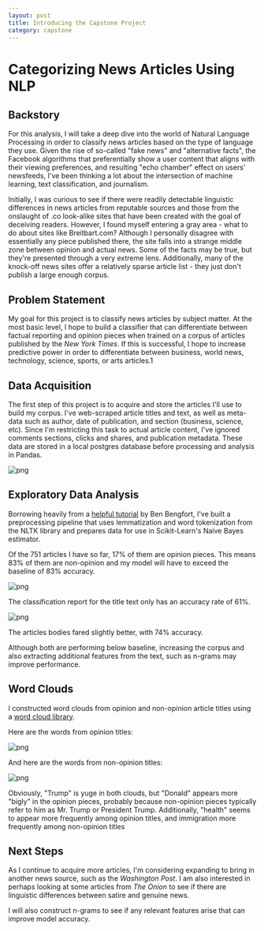 ```yaml
---
layout: post
title: Introducing the Capstone Project
category: capstone
---
```

# Categorizing News Articles Using NLP

## Backstory
For this analysis, I will take a deep dive into the world of Natural Language Processing in order to classify news articles based on the type of language they use. Given the rise of so-called "fake news" and "alternative facts", the Facebook algorithms that preferentially show a user  content that aligns with their viewing preferences, and resulting "echo chamber" effect on users' newsfeeds, I've been thinking a lot about the intersection of machine learning, text classification, and journalism.

Initially, I was curious to see if there were readily detectable linguistic differences in news articles from reputable sources and those from the onslaught of .co look-alike sites that have been created with the goal of deceiving readers. However, I found myself entering a gray area - what to do about sites like Breitbart.com? Although I personally disagree with essentially any piece published there, the site falls into a strange middle zone between opinion and actual news. Some of the facts may be true, but they're presented through a very extreme lens. Additionally, many of the knock-off news sites offer a relatively sparse article list - they just don't publish a large enough corpus.

## Problem Statement

My goal for this project is to classify news articles by subject matter. At the most basic level, I hope to build a classifier that can differentiate between factual reporting and opinion pieces when trained on a corpus of articles published by the *New York Times*. If this is successful, I hope to increase predictive power in order to differentiate between business, world news, technology, science, sports, or arts articles.1

## Data Acquisition

The first step of this project is to acquire and store the articles I'll use to build my corpus. I've web-scraped article titles and text, as well as meta-data such as author, date of publication, and section (business, science, etc). Since I'm restricting this task to actual article content, I've ignored comments sections, clicks and shares, and publication metadata. These data are stored in a local postgres database before processing and analysis in Pandas.


![png](../../../images/database_screenshot.png)


## Exploratory Data Analysis

Borrowing heavily from a [helpful tutorial](http://bbengfort.github.io/tutorials/2016/05/19/text-classification-nltk-sckit-learn.html) by Ben Bengfort, I've built a preprocessing pipeline that uses lemmatization and word tokenization from the NLTK library and prepares data for use in Scikit-Learn's Naive Bayes estimator.

Of the 751 articles I have so far, 17% of them are opinion pieces. This means 83% of them are non-opinion and my model will have to exceed the baseline of 83% accuracy.

![png](../../../images/titles_class_report.png)

The classification report for the title text only has an accuracy rate of 61%.

![png](../../../images/bodies_class_report.png)

The articles bodies fared slightly better, with 74% accuracy.

Although both are performing below baseline, increasing the corpus and also extracting additional features from the text, such as n-grams may improve performance.

## Word Clouds

I constructed word clouds from opinion and non-opinion article titles using a [word cloud library](https://github.com/amueller/word_cloud).

Here are the words from opinion titles:

![png](../../../images/opinion_big.png)

And here are the words from non-opinion titles:

![png](../../../images/non_opinion_big.png)

Obviously, "Trump" is yuge in both clouds, but "Donald" appears more "bigly" in the opinion pieces, probably because non-opinion pieces typically refer to him as Mr. Trump or President Trump. Additionally, "health" seems to appear more frequently among opinion titles, and immigration more frequently among non-opinion titles

## Next Steps

As I continue to acquire more articles, I'm considering expanding to bring in another news source, such as the *Washington Post*. I am also interested in perhaps looking at some articles from *The Onion* to see if there are linguistic differences between satire and genuine news.

I will also construct n-grams to see if any relevant features arise that can improve model accuracy.
